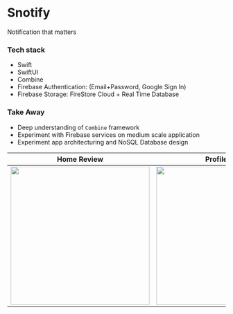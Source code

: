 # Snotify
Notification that matters

### Tech stack
- Swift
- SwiftUI
- Combine
- Firebase Authentication: (Email+Password, Google Sign In)
- Firebase Storage: FireStore Cloud + Real Time Database


### Take Away
- Deep understanding of `Combine` framework
- Experiment with Firebase services on medium scale application
- Experiment app architecturing and NoSQL Database design

Home Review   | Profile View
--------------------- | ---------------------
<img src="https://user-images.githubusercontent.com/49038614/179370726-de827e9a-b957-460b-9e43-86a2a1b0a1ac.PNG" width="320"> | <img src="https://user-images.githubusercontent.com/49038614/179370719-73925b43-610f-4138-ba61-7d518441f91a.PNG" width="320">
